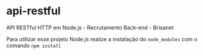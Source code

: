 # api-restful
API RESTful HTTP em Node.js - Recrutamento Back-end - Brisanet

Para utilizar esse projeto Node.js realize a instalação do `node_modules` com o comando `npm install`
